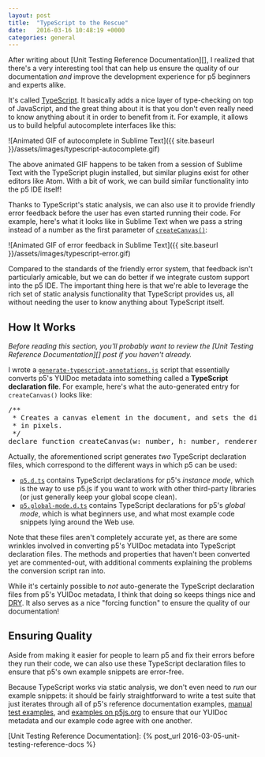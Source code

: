 ```yaml
---
layout: post
title:  "TypeScript to the Rescue"
date:   2016-03-16 10:48:19 +0000
categories: general
---
```


After writing about [Unit Testing Reference Documentation][], I realized
that there's a very interesting tool that can help us ensure the quality
of our documentation *and* improve the development experience for p5
beginners and experts alike.

It's called [TypeScript][]. It basically adds a nice layer of type-checking
on top of JavaScript, and the great thing about it is that you don't even
really need to know anything about it in order to benefit from it. For
example, it allows us to build helpful autocomplete interfaces like this:

![Animated GIF of autocomplete in Sublime Text]({{ site.baseurl }}/assets/images/typescript-autocomplete.gif)

The above animated GIF happens to be taken from a session of Sublime Text
with the TypeScript plugin installed, but similar plugins exist for 
other editors like Atom. With a bit of work, we can build similar
functionality into the p5 IDE itself!

Thanks to TypeScript's static analysis, we can also use it to provide
friendly error feedback before the user has even started running their code.
For example, here's what it looks like in Sublime Text when we pass a string
instead of a number as the first parameter of [`createCanvas()`][]:

![Animated GIF of error feedback in Sublime Text]({{ site.baseurl }}/assets/images/typescript-error.gif)

Compared to the standards of the friendly error system, that feedback isn't
particularly amicable, but we can do better if we integrate
custom support into the p5 IDE. The important thing here is that we're
able to leverage the rich set of static analysis functionality that
TypeScript provides us, all without needing the user to know anything
about TypeScript itself.

## How It Works

*Before reading this section, you'll probably want to review the
[Unit Testing Reference Documentation][] post if you haven't already.*

I wrote a [`generate-typescript-annotations.js`][] script that essentially
converts p5's YUIDoc metadata into something called a **TypeScript
declaration file**. For example, here's what the auto-generated entry for
`createCanvas()` looks like:

<pre>
/**
 * Creates a canvas element in the document, and sets the dimensions of it
 * in pixels.
 */
declare function createCanvas(w: number, h: number, renderer?: string): any;
</pre>

Actually, the aforementioned script generates *two* TypeScript declaration
files, which correspond to the different ways in which p5 can be used:

* [`p5.d.ts`][] contains TypeScript declarations for p5's *instance mode*,
  which is the way to use p5.js if you want to work with other third-party
  libraries (or just generally keep your global scope clean).
* [`p5.global-mode.d.ts`][] contains TypeScript declarations for p5's
  *global mode*, which is what beginners use, and what most example
  code snippets lying around the Web use.

Note that these files aren't completely accurate yet, as there are some
wrinkles involved in converting p5's YUIDoc metadata into TypeScript 
declaration files. The methods and properties that haven't been converted
yet are commented-out, with additional comments explaining the problems
the conversion script ran into.

While it's certainly possible to *not* auto-generate the TypeScript
declaration files from p5's YUIDoc metadata, I think that doing so keeps
things nice and [DRY][]. It also serves as a nice "forcing function" to
ensure the quality of our documentation!

## Ensuring Quality

Aside from making it easier for people to learn p5 and fix their errors
before they run their code, we can also use these TypeScript declaration
files to ensure that p5's own example snippets are error-free.

Because TypeScript works via static analysis, we don't even need to *run* our
example snippets: it should be fairly straightforward to write a test suite
that just iterates through all of p5's reference documentation examples,
[manual test examples][], and [examples on p5js.org][] to ensure that
our YUIDoc metadata and our example code agree with one another.

[TypeScript]: http://typescriptlang.org/
[`createCanvas()`]: http://p5js.org/reference/#/p5/createCanvas
[`generate-typescript-annotations.js`]: https://github.com/toolness/friendly-error-fellowship/blob/gh-pages/experiments/typescript/generate-typescript-annotations.js
[`p5.d.ts`]: https://github.com/toolness/friendly-error-fellowship/blob/gh-pages/experiments/typescript/p5.d.ts
[`p5.global-mode.d.ts`]: https://github.com/toolness/friendly-error-fellowship/blob/gh-pages/experiments/typescript/p5.global-mode.d.ts
[manual test examples]: https://github.com/processing/p5.js/tree/master/test/manual-test-examples
[examples on p5js.org]: https://github.com/processing/p5.js-website/tree/master/examples/examples_src
[DRY]: https://en.wikipedia.org/wiki/Don't_repeat_yourself
[Unit Testing Reference Documentation]: {% post_url 2016-03-05-unit-testing-reference-docs %}

